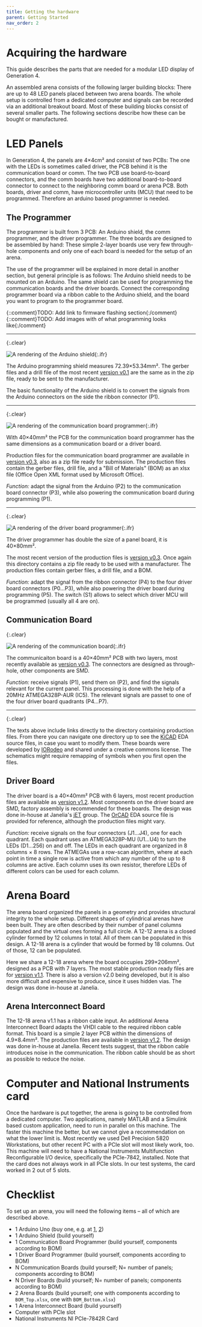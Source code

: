 ```yaml
---
title: Getting the hardware
parent: Getting Started
nav_order: 2
---
```


# Acquiring the hardware

This guide describes the parts that are needed for a modular LED display of Generation 4.

An assembled arena consists of the following larger building blocks: There are up to 48 LED panels placed between two arena boards. The whole setup is controlled from a dedicated computer and signals can be recorded via an additional breakout board. Most of these building blocks consist of several smaller parts. The following sections describe how these can be bought or manufactured.

# LED Panels

In Generation 4, the panels are 4×4cm² and consist of two PCBs: The one with the LEDs is sometimes called driver, the PCB behind it is the communication board or comm. The two PCB use board-to-board connectors, and the comm boards have two additional board-to-board connector to connect to the neighboring comm board or arena PCB. Both boards, driver and comm, have microcontroller units (MCU) that need to be programmed. Therefore an arduino based programmer is needed.

## The Programmer

The programmer is built from 3 PCB: An Arduino shield, the comm programmer, and the driver programmer. The three boards are designed to be assembled by hand: These simple 2-layer boards use very few through-hole components and only one of each board is needed for the setup of an arena. 

The use of the programmer will be explained in more detail in another section, but general principle is as follows: The Arduino shield needs to be mounted on an Arduino. The same shield can be used for programming the communication boards and the driver boards. Connect the corresponding programmer board via a ribbon cable to the Arduino shield, and the board you want to program to the programmer board.

{::comment}TODO: Add link to firmware flashing section{:/comment}
{::comment}TODO: Add images with of what programming looks like{:/comment}

---
{:.clear}

![A rendering of the Arduino shield](../assets/getting-started/pcb_prog-shield.jpg){:.ifr}

The Arduino programming shield measures 72.39×53.34mm². The gerber files and a drill file of the most recent [version v0.1](https://github.com/floesche/panels_g4_hardware/tree/master/atmega328/four_panel/20mm_matrix/ver3/programmer/prog_shield/gerber_v0p1) are the same as in the zip file, ready to be sent to the manufacturer. 

The basic functionality of the Arduino shield is to convert the signals from the Arduino connectors on the side the ribbon connector (P1).

---
{:.clear}

![A rendering of the communication board programmer](../assets/getting-started/pcb_comm-prog.jpg){:.ifr}

With 40×40mm² the PCB for the communication board programmer has the same dimensions as a communication board or a driver board.
  
Production files for the communication board programmer are available in [version v0.3](https://github.com/floesche/panels_g4_hardware/tree/master/atmega328/four_panel/20mm_matrix/ver3/programmer/comm_programmer/gerber_v0p3), also as a zip file ready for submission. The production files contain the gerber files, drill file, and a "Bill of Materials" (BOM) as an xlsx file (Office Open XML format used by Microsoft Office). 

*Function:* adapt the signal from the Arduino (P2) to the communication board connector (P3), while also powering the communication board during programming (P1).

---
{:.clear}

![A rendering of the driver board programmer](../assets/getting-started/pcb_driver-prog.jpg){:.ifr}

The driver programmer has double the size of a panel board, it is 40×80mm².

The most recent version of the production files is [version v0.3](https://github.com/floesche/panels_g4_hardware/tree/master/atmega328/four_panel/20mm_matrix/ver3/programmer/driver_programmer/gerber_v0p3). Once again this directory contains a zip file ready to be used with a manufacturer. The production files contain gerber files, a drill file, and a BOM.

*Function:* adapt the signal from the ribbon connector (P4) to the four driver board connectors (P0…P3), while also powering the driver board during programming (P5). The switch (S1) allows to select which driver MCU will be programmed (usually all 4 are on).

## Communication Board 
{:.clear}

![A rendering of the communication board](../assets/getting-started/pcb_comm-board.jpg){:.ifr}

The communicaiton board is a 40×40mm² PCB with two layers, most recently available as [version v0.3](https://github.com/floesche/panels_g4_hardware/tree/master/atmega328/four_panel/20mm_matrix/ver3/comm/gerber_v0p3). The connectors are designed as through-hole, other components are SMD.

*Function:* receive signals (P1), send them on (P2), and find the signals relevant for the current panel. This processing is done with the help of a 20MHz ATMEGA328P-AUR (IC5). The relevant signals are passet to one of the four driver board quadrants (P4…P7).

---
{:.clear}

The texts above include links directly to the directory containing production files. From there you can navigate one directory up to see the [KiCAD](https://kicad-pcb.org/) EDA source files, in case you want to modify them. These boards were developed by [IORodeo](https://iorodeo.com) and shared under a creative commons license. The schematics might require remapping of symbols when you first open the files.

## Driver Board

The driver board is a 40×40mm² PCB with 6 layers, most recent production files are available as [version v1.2](https://github.com/floesche/Panel-G4-Hardware/tree/master/production-v1p2/). Most components on the driver board are SMD, factory assembly is recommended for these boards. The design was done in-house at Janelia's [jET](https://www.janelia.org/support-team/janelia-experimental-technology) group. The [OrCAD](https://www.orcad.com/) EDA source file is provided for reference, although the production files might vary.

*Function:* receive signals on the four connectors (J1…J4), one for each quadrant. Each quadrant uses an ATMEGA328P-MU (U1…U4) to turn the LEDs (D1…256) on and off. The LEDs in each quadrant are organized in 8 columns × 8 rows. The ATMEGAs use a row-scan algorithm, where at each point in time a single row is active from which any number of the up to 8 columns are active. Each column uses its own resistor, therefore LEDs of different colors can be used for each column.

# Arena Board

The arena board organized the panels in a geometry and provides structural integrity to the whole setup. Different shapes of cylindrical arenas have been built. They are often described by their number of panel columns populated and the virtual ones forming a full circle. A 12-12 arena is a closed cylinder formed by 12 columns in total. All of them can be populated in this design. A 12-18 arena is a cylinder that would be formed by 18 columns. Out of those, 12 can be populated. 

Here we share a 12-18 arena where the board occupies 299×206mm², designed as a PCB with 7 layers. The most stable production ready files are for [version v1.1](https://github.com/floesche/Arena-G4-Hardware/tree/master/arena_12-18/production_v1p1). There is also a version v2.0 being developed, but it is also more difficult and expensive to produce, since it uses hidden vias. The design was done in-house at Janelia.

## Arena Interconnect Board

The 12-18 arena v1.1 has a ribbon cable input. An additional Arena Interconnect Board adapts the VHDI cable to the required ribbon cable format. This board is a simple 2 layer PCB within the dimensions of 4.9×8.4mm². The production files are available in [version v1.2](https://github.com/floesche/Arena-G4-Hardware/tree/master/interconnect/production_v1). The design was done in-house at Janelia. Recent tests suggest, that the ribbon cable introduces noise in the communication. The ribbon cable should be as short as possible to reduce the noise.

# Computer and National Instruments card

Once the hardware is put together, the arena is going to be controlled from a dedicated computer. Two applications, namely MATLAB and a Simulink based custom application, need to run in parallel on this machine. The faster this machine the better, but we cannot give a recommendation on what the lower limit is. Most recently we used Dell Precision 5820 Workstations, but other recent PC with a PCIe slot will most likely work, too. This machine will need to have a National Instruments Multifunction Reconfigurable I/O device, specifically the PCIe-7842, installed. Note that the card does not always work in all PCIe slots. In our test systems, the card worked in 2 out of 5 slots.

# Checklist

To set up an arena, you will need the following items – all of which are described above.

- 1 Arduino Uno (buy one, e.g. at [1](https://store.arduino.cc/usa/arduino-uno-rev3), [2](https://www.digikey.com/short/zr4nd5))
- 1 Arduino Shield (build yourself)
- 1 Communication Board Programmer (build yourself, components according to BOM)
- 1 Driver Board Programmer (build yourself, components according to BOM)
- N Communication Boards (build yourself; N= number of panels; components according to BOM)
- N Driver Boards (build yourself; N= number of panels; components according to BOM)
- 2 Arena Boards (build yourself; one with components according to `BOM_Top.xlsx`, one with `BOM_Bottom.xlsx`)
- 1 Arena Interconnect Board (build yourself)
- Computer with PCIe slot
- National Instruments NI PCIe-7842R Card
